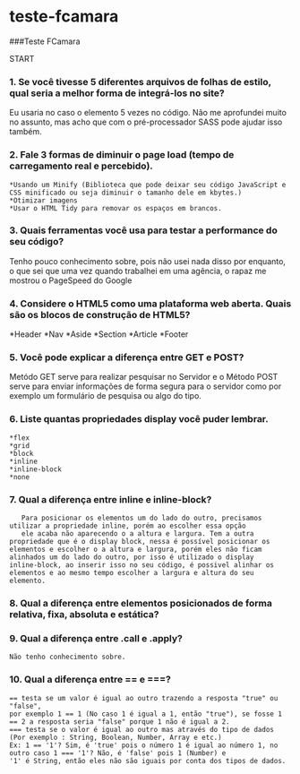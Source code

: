 # teste-fcamara
###Teste FCamara

START
### 1. Se você tivesse 5 diferentes arquivos de folhas de estilo, qual seria a melhor forma de integrá-los no site?
   Eu usaria no caso o elemento <link rel="stylesheet" href="nome_do_arquivo.css"> 5 vezes no código. Não me aprofundei
   muito no assunto, mas acho que com o pré-processador SASS pode ajudar isso também.
   
### 2. Fale 3 formas de diminuir o page load (tempo de carregamento real e percebido).
    *Usando um Minify (Biblioteca que pode deixar seu código JavaScript e CSS minificado ou seja diminuir o tamanho dele em kbytes.)
    *Otimizar imagens
    *Usar o HTML Tidy para removar os espaços em brancos.
    
### 3. Quais ferramentas você usa para testar a performance do seu código?
   Tenho pouco conhecimento sobre, pois não usei nada disso por enquanto, o que sei que uma vez quando trabalhei em uma agência,
   o rapaz me mostrou o PageSpeed do Google
  
### 4. Considere o HTML5 como uma plataforma web aberta. Quais são os blocos de construção de HTML5?
   *Header
   *Nav
   *Aside
   *Section
   *Article
   *Footer
   
### 5. Você pode explicar a diferença entre GET e POST?
   Metódo GET serve para realizar pesquisar no Servidor e o Método POST serve para enviar informações de forma segura para
   o servidor como por exemplo um formulário de pesquisa ou algo do tipo.
   
### 6. Liste quantas propriedades display você puder lembrar.
    *flex
    *grid
    *block
    *inline
    *inline-block
    *none
    
### 7. Qual a diferença entre inline e inline-block?
       Para posicionar os elementos um do lado do outro, precisamos utilizar a propriedade inline, porém ao escolher essa opção
       ele acaba não aparecendo o a altura e largura. Tem a outra propriedade que é o display block, nessa é possível posicionar os            elementos e escolher o a altura e largura, porém eles não ficam alinhados um do lado do outro, por isso é utilizado o display            inline-block, ao inserir isso no seu código, é possivel alinhar os elementos e ao mesmo tempo escolher a largura e altura do seu        elemento.
       
### 8. Qual a diferença entre elementos posicionados de forma relativa, fixa, absoluta e estática?
        
### 9. Qual a diferença entre .call e .apply?
    Não tenho conhecimento sobre.
    
### 10. Qual a diferença entre == e ===?
    == testa se um valor é igual ao outro trazendo a resposta "true" ou "false", 
    por exemplo 1 == 1 (No caso 1 é igual a 1, então "true"), se fosse 1 == 2 a resposta seria "false" porque 1 não é igual a 2.
    === testa se o valor é igual ao outro mas através do tipo de dados (Por exemplo : String, Boolean, Number, Array e etc.)
    Ex: 1 == '1'? Sim, é 'true' pois o número 1 é igual ao número 1, no outro caso 1 === '1'? Não, é 'false' pois 1 (Number) e 
    '1' é String, então eles não são iguais por conta dos tipos de dados.


